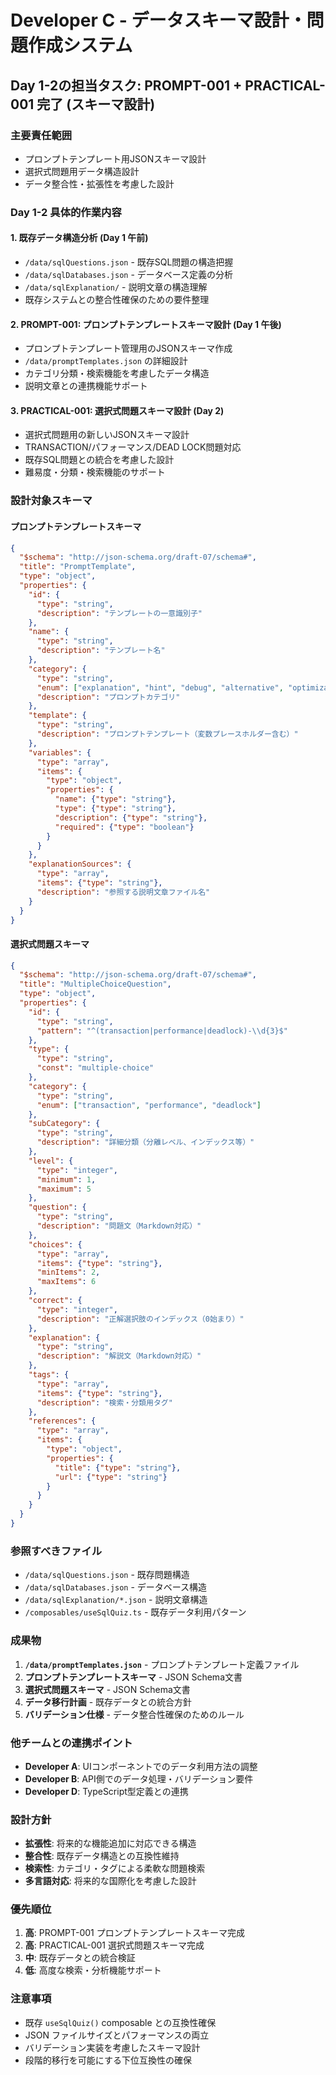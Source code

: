 # Developer C - データスキーマ設計・問題作成システム

## Day 1-2の担当タスク: PROMPT-001 + PRACTICAL-001 完了 (スキーマ設計)

### 主要責任範囲
- プロンプトテンプレート用JSONスキーマ設計
- 選択式問題用データ構造設計
- データ整合性・拡張性を考慮した設計

### Day 1-2 具体的作業内容

#### 1. 既存データ構造分析 (Day 1 午前)
- `/data/sqlQuestions.json` - 既存SQL問題の構造把握
- `/data/sqlDatabases.json` - データベース定義の分析
- `/data/sqlExplanation/` - 説明文章の構造理解
- 既存システムとの整合性確保のための要件整理

#### 2. PROMPT-001: プロンプトテンプレートスキーマ設計 (Day 1 午後)
- プロンプトテンプレート管理用のJSONスキーマ作成
- `/data/promptTemplates.json` の詳細設計
- カテゴリ分類・検索機能を考慮したデータ構造
- 説明文章との連携機能サポート

#### 3. PRACTICAL-001: 選択式問題スキーマ設計 (Day 2)
- 選択式問題用の新しいJSONスキーマ設計
- TRANSACTION/パフォーマンス/DEAD LOCK問題対応
- 既存SQL問題との統合を考慮した設計
- 難易度・分類・検索機能のサポート

### 設計対象スキーマ

#### プロンプトテンプレートスキーマ
```json
{
  "$schema": "http://json-schema.org/draft-07/schema#",
  "title": "PromptTemplate",
  "type": "object",
  "properties": {
    "id": {
      "type": "string",
      "description": "テンプレートの一意識別子"
    },
    "name": {
      "type": "string",
      "description": "テンプレート名"
    },
    "category": {
      "type": "string",
      "enum": ["explanation", "hint", "debug", "alternative", "optimization"],
      "description": "プロンプトカテゴリ"
    },
    "template": {
      "type": "string",
      "description": "プロンプトテンプレート（変数プレースホルダー含む）"
    },
    "variables": {
      "type": "array",
      "items": {
        "type": "object",
        "properties": {
          "name": {"type": "string"},
          "type": {"type": "string"},
          "description": {"type": "string"},
          "required": {"type": "boolean"}
        }
      }
    },
    "explanationSources": {
      "type": "array",
      "items": {"type": "string"},
      "description": "参照する説明文章ファイル名"
    }
  }
}
```

#### 選択式問題スキーマ
```json
{
  "$schema": "http://json-schema.org/draft-07/schema#",
  "title": "MultipleChoiceQuestion",
  "type": "object",
  "properties": {
    "id": {
      "type": "string",
      "pattern": "^(transaction|performance|deadlock)-\\d{3}$"
    },
    "type": {
      "type": "string",
      "const": "multiple-choice"
    },
    "category": {
      "type": "string",
      "enum": ["transaction", "performance", "deadlock"]
    },
    "subCategory": {
      "type": "string",
      "description": "詳細分類（分離レベル、インデックス等）"
    },
    "level": {
      "type": "integer",
      "minimum": 1,
      "maximum": 5
    },
    "question": {
      "type": "string",
      "description": "問題文（Markdown対応）"
    },
    "choices": {
      "type": "array",
      "items": {"type": "string"},
      "minItems": 2,
      "maxItems": 6
    },
    "correct": {
      "type": "integer",
      "description": "正解選択肢のインデックス（0始まり）"
    },
    "explanation": {
      "type": "string",
      "description": "解説文（Markdown対応）"
    },
    "tags": {
      "type": "array",
      "items": {"type": "string"},
      "description": "検索・分類用タグ"
    },
    "references": {
      "type": "array",
      "items": {
        "type": "object",
        "properties": {
          "title": {"type": "string"},
          "url": {"type": "string"}
        }
      }
    }
  }
}
```

### 参照すべきファイル
- `/data/sqlQuestions.json` - 既存問題構造
- `/data/sqlDatabases.json` - データベース構造
- `/data/sqlExplanation/*.json` - 説明文章構造
- `/composables/useSqlQuiz.ts` - 既存データ利用パターン

### 成果物
1. **`/data/promptTemplates.json`** - プロンプトテンプレート定義ファイル
2. **プロンプトテンプレートスキーマ** - JSON Schema文書
3. **選択式問題スキーマ** - JSON Schema文書
4. **データ移行計画** - 既存データとの統合方針
5. **バリデーション仕様** - データ整合性確保のためのルール

### 他チームとの連携ポイント
- **Developer A**: UIコンポーネントでのデータ利用方法の調整
- **Developer B**: API側でのデータ処理・バリデーション要件
- **Developer D**: TypeScript型定義との連携

### 設計方針
- **拡張性**: 将来的な機能追加に対応できる構造
- **整合性**: 既存データ構造との互換性維持
- **検索性**: カテゴリ・タグによる柔軟な問題検索
- **多言語対応**: 将来的な国際化を考慮した設計

### 優先順位
1. **高**: PROMPT-001 プロンプトテンプレートスキーマ完成
2. **高**: PRACTICAL-001 選択式問題スキーマ完成
3. **中**: 既存データとの統合検証
4. **低**: 高度な検索・分析機能サポート

### 注意事項
- 既存 `useSqlQuiz()` composable との互換性確保
- JSON ファイルサイズとパフォーマンスの両立
- バリデーション実装を考慮したスキーマ設計
- 段階的移行を可能にする下位互換性の確保
